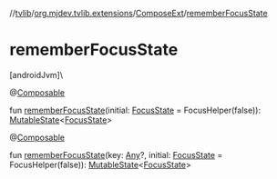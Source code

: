//[tvlib](../../../index.md)/[org.mjdev.tvlib.extensions](../index.md)/[ComposeExt](index.md)/[rememberFocusState](remember-focus-state.md)

# rememberFocusState

[androidJvm]\

@[Composable](https://developer.android.com/reference/kotlin/androidx/compose/runtime/Composable.html)

fun [rememberFocusState](remember-focus-state.md)(initial: [FocusState](https://developer.android.com/reference/kotlin/androidx/compose/ui/focus/FocusState.html) = FocusHelper(false)): [MutableState](https://developer.android.com/reference/kotlin/androidx/compose/runtime/MutableState.html)&lt;[FocusState](https://developer.android.com/reference/kotlin/androidx/compose/ui/focus/FocusState.html)&gt;

@[Composable](https://developer.android.com/reference/kotlin/androidx/compose/runtime/Composable.html)

fun [rememberFocusState](remember-focus-state.md)(key: [Any](https://kotlinlang.org/api/latest/jvm/stdlib/kotlin/-any/index.html)?, initial: [FocusState](https://developer.android.com/reference/kotlin/androidx/compose/ui/focus/FocusState.html) = FocusHelper(false)): [MutableState](https://developer.android.com/reference/kotlin/androidx/compose/runtime/MutableState.html)&lt;[FocusState](https://developer.android.com/reference/kotlin/androidx/compose/ui/focus/FocusState.html)&gt;
